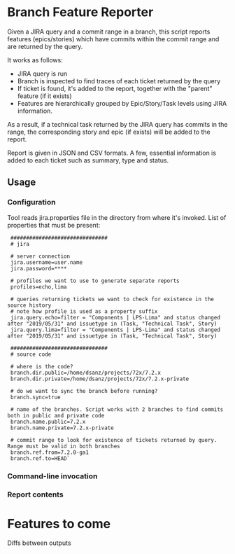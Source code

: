 # Branch Feature Reporter

Given a JIRA query and a commit range in a branch, this script reports features (epics/stories) 
 which have commits within the commit range and are returned by the query.
  
It works as follows:
* JIRA query is run
* Branch is inspected to find traces of each ticket returned by the query
* If ticket is found, it's added to the report, together with the "parent" feature (if it exists)
* Features are hierarchically grouped by Epic/Story/Task levels using JIRA information.

As a result, if a technical task returned by the JIRA query has commits in the range, the corresponding story and epic (if exists) will be added to the report.

Report is given in JSON and CSV formats. A few, essential information is added to each ticket such as summary, type and status.

## Usage
### Configuration
Tool reads jira.properties file in the directory from where it's invoked. 
List of properties that must be present:

```properties
 ###############################
 # jira
 
 # server connection 
 jira.username=user.name
 jira.password=****
 
 # profiles we want to use to generate separate reports
 profiles=echo,lima
 
 # queries returning tickets we want to check for existence in the source history
 # note how profile is used as a property suffix
 jira.query.echo=filter = "Components | LPS-Lima" and status changed after "2019/05/31" and issuetype in (Task, "Technical Task", Story)
 jira.query.lima=filter = "Components | LPS-Lima" and status changed after "2019/05/31" and issuetype in (Task, "Technical Task", Story)
 
 ###############################
 # source code
 
 # where is the code?
 branch.dir.public=/home/dsanz/projects/72x/7.2.x
 branch.dir.private=/home/dsanz/projects/72x/7.2.x-private
 
 # do we want to sync the branch before running? 
 branch.sync=true
 
 # name of the branches. Script works with 2 branches to find commits both in public and private code
 branch.name.public=7.2.x
 branch.name.private=7.2.x-private
 
 # commit range to look for existence of tickets returned by query. Range must be valid in both branches
 branch.ref.from=7.2.0-ga1
 branch.ref.to=HEAD` 
```
### Command-line invocation

### Report contents

# Features to come
Diffs between outputs